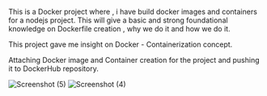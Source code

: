 This is a Docker project where , i have build docker images and containers for a nodejs project. 
This will give a basic and strong foundational knowledge on Dockerfile creation , why we do it and how we do it.

This project gave me insight on Docker - Containerization concept.

Attaching Docker image and Container creation for the project and pushing it to DockerHub repository.

![Screenshot (5)](https://github.com/user-attachments/assets/bf672f44-cec0-445f-8b5d-bd07f225c221)
![Screenshot (4)](https://github.com/user-attachments/assets/925ac8a1-d6be-49a8-9bd0-a98ac6334c9c)
